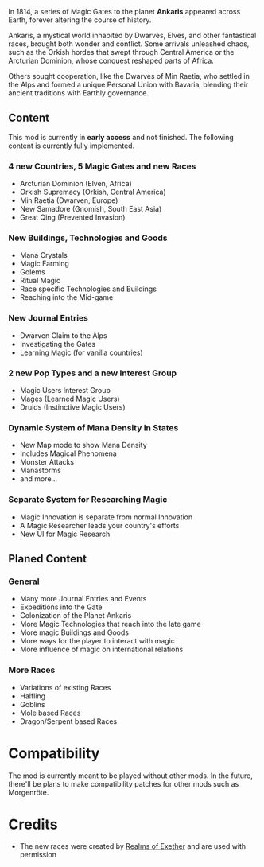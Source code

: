 In 1814, a series of Magic Gates to the planet **Ankaris** appeared across Earth,
forever altering the course of history.

Ankaris, a mystical world inhabited by Dwarves, Elves, and other fantastical races, brought both wonder and conflict.
Some arrivals unleashed chaos, such as the Orkish hordes that swept through Central America or the Arcturian Dominion,
whose conquest reshaped parts of Africa.

Others sought cooperation, like the Dwarves of Min Raetia,
who settled in the Alps and formed a unique Personal Union with Bavaria,
blending their ancient traditions with Earthly governance.

## Content
This mod is currently in **early access** and not finished.
The following content is currently fully implemented.

### 4 new Countries, 5 Magic Gates and new Races
 - Arcturian Dominion (Elven, Africa)
 - Orkish Supremacy (Orkish, Central America)
 - Min Raetia (Dwarven, Europe)
 - New Samadore (Gnomish, South East Asia)
 - Great Qing (Prevented Invasion)

### New Buildings, Technologies and Goods
 - Mana Crystals 
 - Magic Farming
 - Golems
 - Ritual Magic
 - Race specific Technologies and Buildings
 - Reaching into the Mid-game

### New Journal Entries
 - Dwarven Claim to the Alps
 - Investigating the Gates
 - Learning Magic (for vanilla countries)

### 2 new Pop Types and a new Interest Group
 - Magic Users Interest Group
 - Mages (Learned Magic Users)
 - Druids (Instinctive Magic Users)

### Dynamic System of Mana Density in States
 - New Map mode to show Mana Density
 - Includes Magical Phenomena
 - Monster Attacks
 - Manastorms
 - and more...

### Separate System for Researching Magic
 - Magic Innovation is separate from normal Innovation
 - A Magic Researcher leads your country's efforts
 - New UI for Magic Research


## Planed Content

### General
 - Many more Journal Entries and Events
 - Expeditions into the Gate
 - Colonization of the Planet Ankaris
 - More Magic Technologies that reach into the late game
 - More magic Buildings and Goods
 - More ways for the player to interact with magic
 - More influence of magic on international relations

### More Races
 - Variations of existing Races
 - Halfling
 - Goblins
 - Mole based Races
 - Dragon/Serpent based Races

# Compatibility
The mod is currently meant to be played without other mods.
In the future, there'll be plans to make compatibility patches for other mods such as Morgenröte.

# Credits
- The new races were created by [Realms of Exether](https://steamcommunity.com/sharedfiles/filedetails/?id=3279217222) and are used with permission